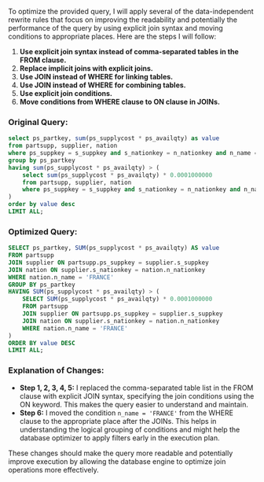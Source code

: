 To optimize the provided query, I will apply several of the data-independent rewrite rules that focus on improving the readability and potentially the performance of the query by using explicit join syntax and moving conditions to appropriate places. Here are the steps I will follow:

1. **Use explicit join syntax instead of comma-separated tables in the FROM clause.**
2. **Replace implicit joins with explicit joins.**
3. **Use JOIN instead of WHERE for linking tables.**
4. **Use JOIN instead of WHERE for combining tables.**
5. **Use explicit join conditions.**
6. **Move conditions from WHERE clause to ON clause in JOINs.**

### Original Query:
```sql
select ps_partkey, sum(ps_supplycost * ps_availqty) as value
from partsupp, supplier, nation
where ps_suppkey = s_suppkey and s_nationkey = n_nationkey and n_name = 'FRANCE'
group by ps_partkey
having sum(ps_supplycost * ps_availqty) > (
    select sum(ps_supplycost * ps_availqty) * 0.0001000000
    from partsupp, supplier, nation
    where ps_suppkey = s_suppkey and s_nationkey = n_nationkey and n_name = 'FRANCE'
)
order by value desc
LIMIT ALL;
```

### Optimized Query:
```sql
SELECT ps_partkey, SUM(ps_supplycost * ps_availqty) AS value
FROM partsupp
JOIN supplier ON partsupp.ps_suppkey = supplier.s_suppkey
JOIN nation ON supplier.s_nationkey = nation.n_nationkey
WHERE nation.n_name = 'FRANCE'
GROUP BY ps_partkey
HAVING SUM(ps_supplycost * ps_availqty) > (
    SELECT SUM(ps_supplycost * ps_availqty) * 0.0001000000
    FROM partsupp
    JOIN supplier ON partsupp.ps_suppkey = supplier.s_suppkey
    JOIN nation ON supplier.s_nationkey = nation.n_nationkey
    WHERE nation.n_name = 'FRANCE'
)
ORDER BY value DESC
LIMIT ALL;
```

### Explanation of Changes:
- **Step 1, 2, 3, 4, 5:** I replaced the comma-separated table list in the FROM clause with explicit JOIN syntax, specifying the join conditions using the ON keyword. This makes the query easier to understand and maintain.
- **Step 6:** I moved the condition `n_name = 'FRANCE'` from the WHERE clause to the appropriate place after the JOINs. This helps in understanding the logical grouping of conditions and might help the database optimizer to apply filters early in the execution plan.

These changes should make the query more readable and potentially improve execution by allowing the database engine to optimize join operations more effectively.